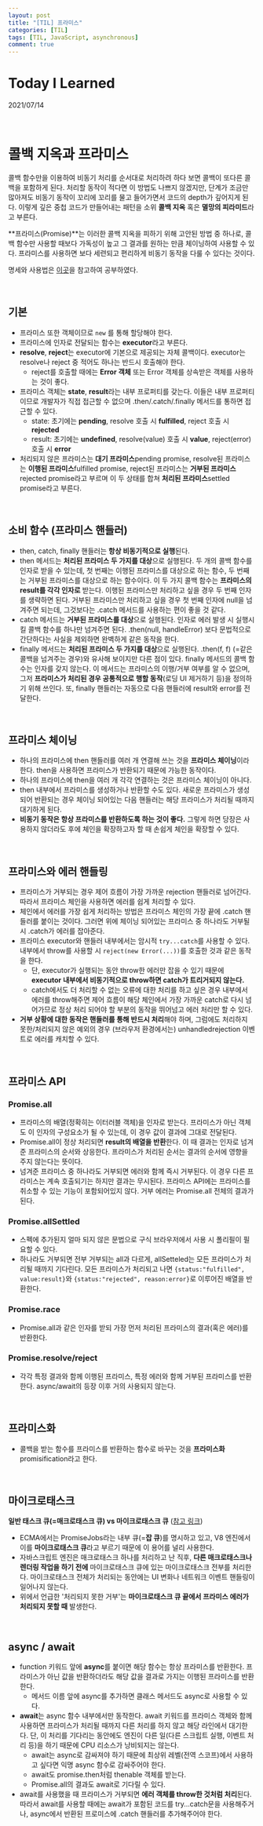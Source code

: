 ```yaml
---
layout: post
title: "[TIL] 프라미스"
categories: [TIL]
tags: [TIL, JavaScript, asynchronous]
comment: true
---
```


# Today I Learned

2021/07/14

<br>

# 콜백 지옥과 프라미스

콜백 함수만을 이용하여 비동기 처리를 순서대로 처리하려 하다 보면 콜백이 또다른 콜백을 포함하게 된다. 처리할 동작이 적다면 이 방법도 나쁘지 않겠지만, 단계가 조금만 많아져도 비동기 동작이 꼬리에 꼬리를 물고 들어가면서 코드의 depth가 깊어지게 된다. 이렇게 깊은 중첩 코드가 만들어내는 패턴을 소위 **콜백 지옥** 혹은 **멸망의 피라미드**라고 부른다.

**프라미스(Promise)**는 이러한 콜백 지옥을 피하기 위해 고안된 방법 중 하나로, 콜백 함수만 사용할 때보다 가독성이 높고 그 결과를 원하는 만큼 체이닝하여 사용할 수 있다. 프라미스를 사용하면 보다 세련되고 편리하게 비동기 동작을 다룰 수 있다는 것이다.

명세와 사용법은 [이곳](https://ko.javascript.info/async)을 참고하여 공부하였다.

<br>

## 기본

- 프라미스 또한 객체이므로 `new` 를 통해 할당해야 한다.
- 프라미스에 인자로 전달되는 함수는 **executor**라고 부른다.
- **resolve**, **reject**는 executor에 기본으로 제공되는 자체 콜백이다. executor는 resolve나 reject 중 적어도 하나는 반드시 호출해야 한다.
    - reject를 호출할 때에는 **Error 객체** 또는 Error 객체를 상속받은 객체를 사용하는 것이 좋다.
- 프라미스 객체는 **state**, **result**라는 내부 프로퍼티를 갖는다. 이들은 내부 프로퍼티이므로 개발자가 직접 접근할 수 없으며 .then/.catch/.finally 메서드를 통하면 접근할 수 있다.
    - state: 초기에는 **pending**, resolve 호출 시 **fulfilled**, reject 호출 시 **rejected**
    - result: 초기에는 **undefined**, resolve(value) 호출 시 **value**, reject(error) 호출 시 **error**
- 처리되지 않은 프라미스는 **대기 프라미스**pending promise, resolve된 프라미스는 **이행된 프라미스**fulfilled promise, reject된 프라미스는 **거부된 프라미스**rejected promise라고 부르며 이 두 상태를 합쳐 **처리된 프라미스**settled promise라고 부른다.

<br>

## 소비 함수 (프라미스 핸들러)

- then, catch, finally 핸들러는 **항상 비동기적으로 실행**된다.
- then 메서드는 **처리된 프라미스 두 가지를 대상**으로 실행된다. 두 개의 콜백 함수를 인자로 받을 수 있는데, 첫 번째는 이행된 프라미스를 대상으로 하는 함수, 두 번째는 거부된 프라미스를 대상으로 하는 함수이다. 이 두 가지 콜백 함수는 **프라미스의 result를 각각 인자로** 받는다.
이행된 프라미스만 처리하고 싶을 경우 두 번째 인자를 생략하면 된다. 거부된 프라미스만 처리하고 싶을 경우 첫 번째 인자에 null을 넘겨주면 되는데, 그것보다는 .catch 메서드를 사용하는 편이 좋을 것 같다.
- catch 메서드는 **거부된 프라미스를 대상**으로 실행된다. 인자로 에러 발생 시 실행시킬 콜백 함수를 하나만 넘겨주면 된다. .then(null, handleError) 보다 문법적으로 간단하다는 사실을 제외하면 완벽하게 같은 동작을 한다.
- finally 메서드는 **처리된 프라미스 두 가지를 대상**으로 실행된다. .then(f, f) (=같은 콜백을 넘겨주는 경우)와 유사해 보이지만 다른 점이 있다. finally 메서드의 콜백 함수는 인자를 갖지 않는다. 이 메서드는 프라미스의 이행/거부 여부를 알 수 없으며, 그저 **프라미스가 처리된 경우 공통적으로 행할 동작**(로딩 UI 제거하기 등)을 정의하기 위해 쓰인다. 또, finally 핸들러는 자동으로 다음 핸들러에 result와 error를 전달한다.

<br>

## 프라미스 체이닝

- 하나의 프라미스에 then 핸들러를 여러 개 연결해 쓰는 것을 **프라미스 체이닝**이라 한다. then을 사용하면 프라미스가 반환되기 때문에 가능한 동작이다.
- 하나의 프라미스에 then을 여러 개 각각 연결하는 것은 프라미스 체이닝이 아니다.
- then 내부에서 프라미스를 생성하거나 반환할 수도 있다. 새로운 프라미스가 생성되어 반환되는 경우 체이닝 되어있는 다음 핸들러는 해당 프라미스가 처리될 때까지 대기하게 된다.
- **비동기 동작은 항상 프라미스를 반환하도록 하는 것이 좋다.** 그렇게 하면 당장은 사용하지 않더라도 후에 체인을 확장하고자 할 때 손쉽게 체인을 확장할 수 있다.

<br>

## 프라미스와 에러 핸들링

- 프라미스가 거부되는 경우 제어 흐름이 가장 가까운 rejection 핸들러로 넘어간다. 따라서 프라미스 체인을 사용하면 에러를 쉽게 처리할 수 있다.
- 체인에서 에러를 가장 쉽게 처리하는 방법은 프라미스 체인의 가장 끝에 .catch 핸들러를 붙이는 것이다. 그러면 위에 체이닝 되어있는 프라미스 중 하나라도 거부될 시 .catch가 에러를 잡아준다.
- 프라미스 executor와 핸들러 내부에서는 암시적 `try...catch`를 사용할 수 있다. 내부에서 throw를 사용할 시 `reject(new Error(...))`를 호출한 것과 같은 동작을 한다.
    - 단, executor가 실행되는 동안 throw한 에러만 잡을 수 있기 때문에 **executor 내부에서 비동기적으로 throw하면 catch가 트리거되지 않는다.**
    - catch에서도 더 처리할 수 없는 오류에 대한 처리를 하고 싶은 경우 내부에서 에러를 throw해주면 제어 흐름이 해당 체인에서 가장 가까운 catch로 다시 넘어가므로 정상 처리 되어야 할 부분의 동작을 뛰어넘고 에러 처리만 할 수 있다.
- **거부 상황에 대한 동작은 핸들러를 통해 반드시 처리**해야 하며, 그럼에도 처리하지 못한/처리되지 않은 예외의 경우 (브라우저 환경에서는) unhandledrejection 이벤트로 에러를 캐치할 수 있다.

<br>

## 프라미스 API

### Promise.all

- 프라미스의 배열(정확히는 이터러블 객체)을 인자로 받는다. 프라미스가 아닌 객체도 이 인자의 구성요소가 될 수 있는데, 이 경우 값이 결과에 그대로 전달된다.
- Promise.all이 정상 처리되면 **result의 배열을 반환**한다. 이 때 결과는 인자로 넘겨준 프라미스의 순서와 상응한다. 프라미스가 처리된 순서는 결과의 순서에 영향을 주지 않는다는 뜻이다.
- 넘겨준 프라미스 중 하나라도 거부되면 에러와 함께 즉시 거부된다. 이 경우 다른 프라미스는 계속 호출되기는 하지만 결과는 무시된다. 프라미스 API에는 프라미스를 취소할 수 있는 기능이 포함되어있지 않다. 거부 에러는 Promise.all 전체의 결과가 된다.

### Promise.allSettled

- 스펙에 추가된지 얼마 되지 않은 문법으로 구식 브라우저에서 사용 시 폴리필이 필요할 수 있다.
- 하나라도 거부되면 전부 거부되는 all과 다르게, allSetteled는 모든 프라미스가 처리될 때까지 기다린다. 모든 프라미스가 처리되고 나면 `{status:"fulfilled", value:result}`와 `{status:"rejected", reason:error}`로 이루어진 배열을 반환한다.

### Promise.race

- Promise.all과 같은 인자를 받되 가장 먼저 처리된 프라미스의 결과(혹은 에러)를 반환한다.

### Promise.resolve/reject

- 각각 특정 결과와 함께 이행된 프라미스, 특정 에러와 함께 거부된 프라미스를 반환한다. async/await의 등장 이후 거의 사용되지 않는다.

<br>

## 프라미스화

- 콜백을 받는 함수를 프라미스를 반환하는 함수로 바꾸는 것을 **프라미스화**promisification라고 한다.

<br>

## 마이크로태스크

**일반 태스크 큐(=매크로태스크 큐) vs 마이크로태스크 큐** ([참고 링크](https://ko.javascript.info/event-loop))

- ECMA에서는 PromiseJobs라는 내부 큐(=**잡 큐**)를 명시하고 있고, V8 엔진에서 이를 **마이크로태스크 큐**라고 부르기 때문에 이 용어를 널리 사용한다.
- 자바스크립트 엔진은 매크로태스크 하나를 처리하고 난 직후, **다른 매크로태스크나 렌더링 작업을 하기 전에** 마이크로태스크 큐에 있는 마이크로태스크 전부를 처리한다. 마이크로태스크 전체가 처리되는 동안에는 UI 변화나 네트워크 이벤트 핸들링이 일어나지 않는다.
- 위에서 언급한 '처리되지 못한 거부'는 **마이크로태스크 큐 끝에서 프라미스 에러가 처리되지 못할 때** 발생한다.

<br>

## async / await

- function 키워드 앞에 **async**를 붙이면 해당 함수는 항상 프라미스를 반환한다. 프라미스가 아닌 값을 반환하더라도 해당 값을 결과로 가지는 이행된 프라미스를 반환한다.
    - 메서드 이름 앞에 async를 추가하면 클래스 메서드도 async로 사용할 수 있다.
- **await**는 async 함수 내부에서만 동작한다. await 키워드를 프라미스 객체와 함께 사용하면 프라미스가 처리될 때까지 다른 처리를 하지 않고 해당 라인에서 대기한다. 단, 이 처리를 기다리는 동안에도 엔진이 다른 일(다른 스크립트 실행, 이벤트 처리 등)을 하기 때문에 CPU 리소스가 낭비되지는 않는다.
    - await는 async로 감싸져야 하기 때문에 최상위 레벨(전역 스코프)에서 사용하고 싶다면 익명 async 함수로 감싸주어야 한다.
    - await도 promise.then처럼 thenable 객체를 받는다.
    - Promise.all의 결과도 await로 기다릴 수 있다.
- await를 사용했을 때 프라미스가 거부되면 **에러 객체를 throw한 것처럼 처리**된다. 따라서 await를 사용할 때에는 await가 포함된 코드를 try...catch문을 사용해주거나, async에서 반환된 프로미스에 .catch 핸들러를 추가해주어야 한다.

